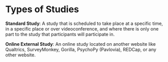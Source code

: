 
# Types of Studies

**Standard Study**: A study that is scheduled to take place at a specific time, in a specific place or over videoconference, and where there is only one part to the study that participants will participate in.

**Online External Study**: An online study located on another website like Qualtrics, SurveyMonkey, Gorilla, PsychoPy (Pavlovia), REDCap, or any other website.
